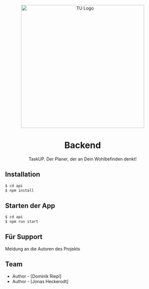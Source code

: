 <p align="center">
  <a href="https://github.com/terminatorhaas/TaskUpBackend" target="blank"><img src="TaskUpLogo.png" width="400" alt="TU Logo" /></a>
</p>

  <h1 align="center"><strong>Backend</strong></h1>

  <p align="center">TaskUP. Der Planer, der an Dein Wohlbefinden denkt!</p>
  <!--[![Backers on Open Collective](https://opencollective.com/nest/backers/badge.svg)](https://opencollective.com/nest#backer)
  [![Sponsors on Open Collective](https://opencollective.com/nest/sponsors/badge.svg)](https://opencollective.com/nest#sponsor)-->

## Installation

```bash
$ cd api
$ npm install
```

## Starten der App

```bash
$ cd api
$ npm run start
```

## Für Support

Meldung an die Autoren des Projekts

## Team

- Author - [Dominik Riepl]
- Author - [Jonas Heckerodt]


